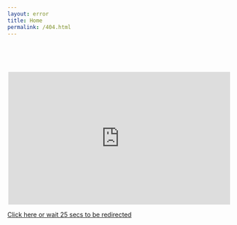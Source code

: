 ```yaml
---
layout: error
title: Home
permalink: /404.html
---
```


<meta http-equiv="refresh" content="25; url=https://koraxial.github.io/">
</br>
</br>
</br>
<p align="center">
<iframe src="https://giphy.com/embed/j9XoexYMmd7LdntEK4" width="500" height="300" frameBorder="0" class="giphy-embed" allowFullScreen></iframe><p><a href="https://koraxial.github.io">Click here or wait 25 secs to be redirected</a></p>
</p>
